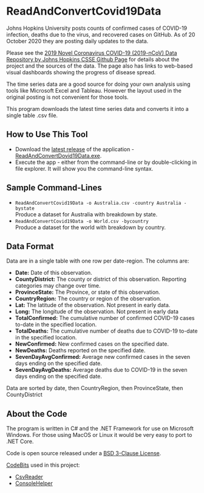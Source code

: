 # ReadAndConvertCovid19Data

Johns Hopkins University posts counts of confirmed cases of COVID-19 infection, deaths due to the virus, and recovered cases on GitHub. As of 20 October 2020 they are posting daily updates to the data.

Please see the [2019 Novel Coronavirus COVID-19 (2019-nCoV) Data Repository by Johns Hopkins CSSE Github Page](https://github.com/CSSEGISandData/COVID-19) for details about the project and the sources of the data. The page also has links to web-based visual dashboards showing the progress of disease spread.

The time series data are a good source for doing your own analysis using tools like Microsoft Excel and Tableau. However the layout used in the original posting is not convenient for those tools.

This program downloads the latest time series data and converts it into a single table .csv file.

## How to Use This Tool

* Download the [latest release](https://github.com/FileMeta/ReadAndConvertCovid19Data/releases) of the application - [ReadAndConvertDovid19Data.exe](https://github.com/FileMeta/ReadAndConvertCovid19Data/releases).
* Execute the app - either from the command-line or by double-clicking in file explorer. It will show you the command-line syntax.

## Sample Command-Lines

* `ReadAndConvertCovid19Data -o Australia.csv -country Australia -bystate`  
Produce a dataset for Australia with breakdown by state.
* `ReadAndConvertCovid19Data -o World.csv -bycountry`  
Produce a dataset for the world with breakdown by country.

## Data Format

Data are in a single table with one row per date-region. The columns are:

* **Date:** Date of this observation.
* **CountyDistrict:** The county or district of this observation. Reporting categories may change over time.
* **ProvinceState:** The Province, or state of this observation.
* **CountryRegion:** The country or region of the observation.
* **Lat:** The latitude of the observation. Not present in early data.
* **Long:** The longitude of the observation. Not present in early data
* **TotalConfirmed:** The cumulative number of confirmed COVID-19 cases to-date in the specified location.
* **TotalDeaths:** The cumulative number of deaths due to COVID-19 to-date in the specified location.
* **NewConfirmed:** New confirmed cases on the specified date.
* **NewDeaths:** Deaths reported on the specified date.
* **SevenDayAvgConfirmed:** Average new confirmed cases in the seven days ending on the specified date.
* **SevenDayAvgDeaths:** Average deaths due to COVID-19 in the seven days ending on the specified date.

Data are sorted by date, then CountryRegion, then ProvinceState, then CountyDistrict

## About the Code
The program is written in C# and the .NET Framework for use on Microsoft Windows. For those using MacOS or Linux it would be very easy to port to .NET Core.

Code is open source released under a [BSD 3-Clause License](https://opensource.org/licenses/BSD-3-Clause).

[CodeBits](https://www.filemeta.org/CodeBit.html) used in this project:

* [CsvReader](https://github.com/FileMeta/CsvReader)
* [ConsoleHelper](https://github.com/FileMeta/ConsoleHelper)